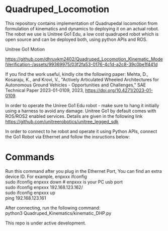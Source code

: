 # Quadruped_Locomotion
This repository contains implementation of Quadrupedal locomotion from formulation of kinematics and dynamics to deploying it on an actual robot. The robot we use is Unitree Go1 Edu, a low cost quadruped robot which is open source and can be deployed both, using python APIs and ROS.

Unitree Go1 Motion 



https://github.com/dhruvkm2402/Quadruped_Locomotion_Kinematic_ModelVerification-/assets/99369975/03f2fa53-0176-4c1d-a2c8-39c0be1f441d

If you find the work useful, kindly cite the following paper:
Mehta, D., Kosaraju, K., and Krovi, V., "Actively Articulated Wheeled Architectures for Autonomous Ground Vehicles - Opportunities and Challenges," SAE Technical Paper 2023-01-0109, 2023, https://doi.org/10.4271/2023-01-0109.

In order to operate the Uniree Go1 Edu robot - make sure to hang it initially using a harness to avoid any damage. Unitree Go1 by default comes with ROS/ROS2 enabled services. Details are given in the following link
https://github.com/unitreerobotics/unitree_legged_sdk

In order to connect to he robot and operate it using Python APIs, connect the Go1 Robot via Ethernet and follow the insructions below:
# Commands
Run this command after you plug in the Ethernet Port,
You can find an extra device ID. For example, enpxxx
ifconfig <br />
sudo ifconfig enpxxx down # enpxxx is your PC usb port <br />
sudo ifconfig enpxxx 192.168.123.162/ <br />
sudo ifconfig enpxxx up <br />
ping 192.168.123.161 <br />

After connecting, run the following command: <br />
python3 Quadruped_Kinematics/kinematic_DHP.py

This repo is under active development. 
